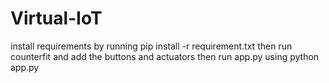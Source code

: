 # Virtual-IoT
install requirements by running pip install -r requirement.txt
then run counterfit and add the buttons and actuators
then run app.py using python app.py
